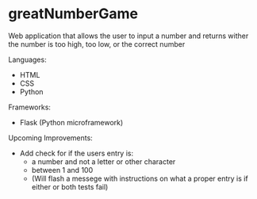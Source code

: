 # greatNumberGame
Web application that allows the user to input a number and returns wither the number is too high, too low, or the correct number

Languages:
- HTML
- CSS
- Python

Frameworks:
- Flask (Python microframework)

Upcoming Improvements:
- Add check for if the users entry is:
  - a number and not a letter or other character
  - between 1 and 100
  - (Will flash a messege with instructions on what a proper entry is if either or both tests fail)
